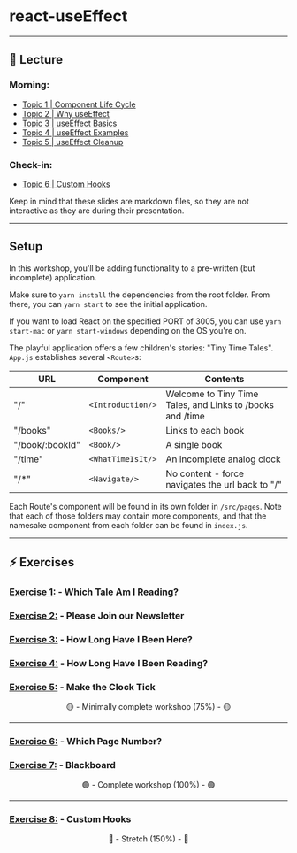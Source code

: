 # react-useEffect

---

## 🦉 Lecture

### Morning:

- [Topic 1 | Component Life Cycle](./lecture/topic-1-component-life-cycle.md)
- [Topic 2 | Why useEffect](./lecture/topic-2-why-useEffect.md)
- [Topic 3 | useEffect Basics](./lecture/topic-3-useEffect-basics.md)
- [Topic 4 | useEffect Examples](./lecture/topic-4-useEffect-examples.md)
- [Topic 5 | useEffect Cleanup](./lecture/topic-5-useEffect-cleanup.md)

### Check-in:

- [Topic 6 | Custom Hooks](./lecture/topic-6-custom-hooks.md)

Keep in mind that these slides are markdown files, so they are not interactive as they are during their presentation.

---

## Setup

In this workshop, you'll be adding functionality to a pre-written (but incomplete) application.

Make sure to `yarn install` the dependencies from the root folder. From there, you can `yarn start` to see the initial application.

If you want to load React on the specified PORT of 3005, you can use `yarn start-mac` or `yarn start-windows` depending on the OS you're on.

The playful application offers a few children's stories: "Tiny Time Tales". `App.js` establishes several `<Route>`s:

| URL             | Component         | Contents                                                  |
| --------------- | ----------------- | --------------------------------------------------------- |
| "/"             | `<Introduction/>` | Welcome to Tiny Time Tales, and Links to /books and /time |
| "/books"        | `<Books/>`        | Links to each book                                        |
| "/book/:bookId" | `<Book/>`         | A single book                                             |
| "/time"         | `<WhatTimeIsIt/>` | An incomplete analog clock                                |
| "/*"            | `<Navigate/>`     | No content - force navigates the url back to "/"          |

Each Route's component will be found in its own folder in `/src/pages`. Note that each of those folders may contain more components, and that the namesake component from each folder can be found in `index.js`.

---

## ⚡ Exercises

### [Exercise 1:](./workshop/exercise-1.md) -  Which Tale Am I Reading?

### [Exercise 2:](./workshop/exercise-2.md) -  Please Join our Newsletter

### [Exercise 3:](./workshop/exercise-3.md) -  How Long Have I Been Here?

### [Exercise 4:](./workshop/exercise-4.md) -  How Long Have I Been Reading?

### [Exercise 5:](./workshop/exercise-5.md) -  Make the Clock Tick

<center>🟡 - Minimally complete workshop (75%) - 🟡</center>

---

### [Exercise 6:](./workshop/exercise-6.md) -  Which Page Number?

### [Exercise 7:](./workshop/exercise-7.md) -  Blackboard

<center>🟢 - Complete workshop (100%) - 🟢</center>

---

### [Exercise 8:](./workshop/exercise-8.md) -  Custom Hooks

<center>🔵 - Stretch (150%) - 🔵</center>